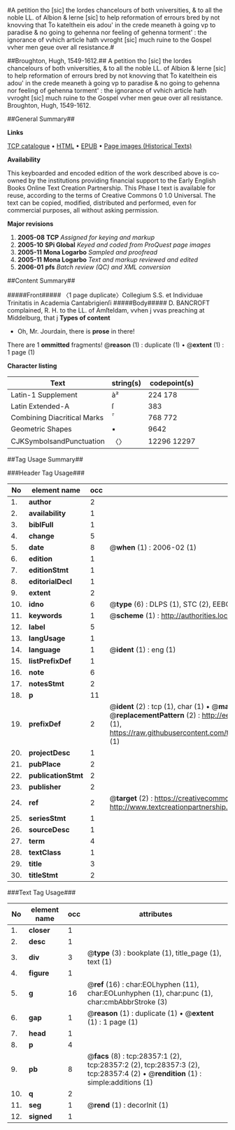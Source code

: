 #A petition tho [sic] the lordes chancelours of both vniversities, & to all the noble LL. of Albion & Ierne [sic] to help reformation of errours bred by not knovving that T̀o katelthein eis adou' in the crede meaneth à going vp to paradise & no going to gehenna nor feeling of gehenna torment' : the ignorance of vvhich article hath vvroght [sic] much ruine to the Gospel vvher men geue over all  resistance.#

##Broughton, Hugh, 1549-1612.##
A petition tho [sic] the lordes chancelours of both vniversities, & to all the noble LL. of Albion & Ierne [sic] to help reformation of errours bred by not knovving that T̀o katelthein eis adou' in the crede meaneth à going vp to paradise & no going to gehenna nor feeling of gehenna torment' : the ignorance of vvhich article hath vvroght [sic] much ruine to the Gospel vvher men geue over all  resistance.
Broughton, Hugh, 1549-1612.

##General Summary##

**Links**

[TCP catalogue](http://www.ota.ox.ac.uk/tcp/)  • 
[HTML](http://tei.it.ox.ac.uk/tcp/Texts-HTML/free/A16/A16995.html)  • 
[EPUB](http://tei.it.ox.ac.uk/tcp/Texts-EPUB/free/A16/A16995.epub) • 
[Page images (Historical Texts)](https://data.historicaltexts.jisc.ac.uk/view?pubId=eebo-33143284e&pageId=eebo-33143284e-28357-1)

**Availability**

This keyboarded and encoded edition of the
	       work described above is co-owned by the institutions
	       providing financial support to the Early English Books
	       Online Text Creation Partnership. This Phase I text is
	       available for reuse, according to the terms of Creative
	       Commons 0 1.0 Universal. The text can be copied,
	       modified, distributed and performed, even for
	       commercial purposes, all without asking permission.

**Major revisions**

1. __2005-08__ __TCP__ *Assigned for keying and markup*
1. __2005-10__ __SPi Global__ *Keyed and coded from ProQuest page images*
1. __2005-11__ __Mona Logarbo__ *Sampled and proofread*
1. __2005-11__ __Mona Logarbo__ *Text and markup reviewed and edited*
1. __2006-01__ __pfs__ *Batch review (QC) and XML conversion*

##Content Summary##

#####Front#####
〈1 page duplicate〉Collegium S.S. et Individuae Trinitatis in Academia Cantabrigienſi
#####Body#####
D. BANCROFT complained, R. H. to the LL. of Amſteldam, vvhen j vvas preaching at Middelburg, that j 
**Types of content**

  * Oh, Mr. Jourdain, there is **prose** in there!

There are 1 **ommitted** fragments! 
 @__reason__ (1) : duplicate (1)  •  @__extent__ (1) : 1 page (1)

**Character listing**


|Text|string(s)|codepoint(s)|
|---|---|---|
|Latin-1 Supplement|à²|224 178|
|Latin Extended-A|ſ|383|
|Combining             Diacritical Marks|̀̄|768 772|
|Geometric Shapes|▪|9642|
|CJKSymbolsandPunctuation|〈〉|12296 12297|

##Tag Usage Summary##

###Header Tag Usage###

|No|element name|occ|attributes|
|---|---|---|---|
|1.|__author__|2||
|2.|__availability__|1||
|3.|__biblFull__|1||
|4.|__change__|5||
|5.|__date__|8| @__when__ (1) : 2006-02 (1)|
|6.|__edition__|1||
|7.|__editionStmt__|1||
|8.|__editorialDecl__|1||
|9.|__extent__|2||
|10.|__idno__|6| @__type__ (6) : DLPS (1), STC (2), EEBO-CITATION (1), OCLC (1), VID (1)|
|11.|__keywords__|1| @__scheme__ (1) : http://authorities.loc.gov/ (1)|
|12.|__label__|5||
|13.|__langUsage__|1||
|14.|__language__|1| @__ident__ (1) : eng (1)|
|15.|__listPrefixDef__|1||
|16.|__note__|6||
|17.|__notesStmt__|2||
|18.|__p__|11||
|19.|__prefixDef__|2| @__ident__ (2) : tcp (1), char (1)  •  @__matchPattern__ (2) : ([0-9\-]+):([0-9IVX]+) (1), (.+) (1)  •  @__replacementPattern__ (2) : http://eebo.chadwyck.com/downloadtiff?vid=$1&page=$2 (1), https://raw.githubusercontent.com/textcreationpartnership/Texts/master/tcpchars.xml#$1 (1)|
|20.|__projectDesc__|1||
|21.|__pubPlace__|2||
|22.|__publicationStmt__|2||
|23.|__publisher__|2||
|24.|__ref__|2| @__target__ (2) : https://creativecommons.org/publicdomain/zero/1.0/ (1), http://www.textcreationpartnership.org/docs/. (1)|
|25.|__seriesStmt__|1||
|26.|__sourceDesc__|1||
|27.|__term__|4||
|28.|__textClass__|1||
|29.|__title__|3||
|30.|__titleStmt__|2||


###Text Tag Usage###

|No|element name|occ|attributes|
|---|---|---|---|
|1.|__closer__|1||
|2.|__desc__|1||
|3.|__div__|3| @__type__ (3) : bookplate (1), title_page (1), text (1)|
|4.|__figure__|1||
|5.|__g__|16| @__ref__ (16) : char:EOLhyphen (11), char:EOLunhyphen (1), char:punc (1), char:cmbAbbrStroke (3)|
|6.|__gap__|1| @__reason__ (1) : duplicate (1)  •  @__extent__ (1) : 1 page (1)|
|7.|__head__|1||
|8.|__p__|4||
|9.|__pb__|8| @__facs__ (8) : tcp:28357:1 (2), tcp:28357:2 (2), tcp:28357:3 (2), tcp:28357:4 (2)  •  @__rendition__ (1) : simple:additions (1)|
|10.|__q__|2||
|11.|__seg__|1| @__rend__ (1) : decorInit (1)|
|12.|__signed__|1||
